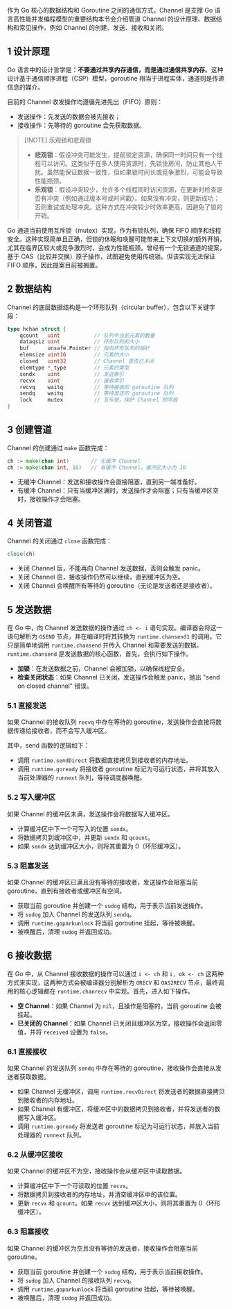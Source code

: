 作为 Go 核心的数据结构和 Goroutine 之间的通信方式，Channel 是支撑 Go 语言高性能并发编程模型的重要结构本节会介绍管道 Channel 的设计原理、数据结构和常见操作，例如 Channel 的创建、发送、接收和关闭。

## 1 设计原理

Go 语言中的设计哲学是：**不要通过共享内存通信，而是通过通信共享内存**。这种设计基于通信顺序进程（CSP）模型，goroutine 相当于进程实体，通道则是传递信息的媒介。

目前的 Channel 收发操作均遵循先进先出（FIFO）原则：

- 发送操作：先发送的数据会被先接收；
- 接收操作：先等待的 goroutine 会先获取数据。

> [!NOTE] 乐观锁和悲观锁
> - **悲观锁**：假设冲突可能发生，提前锁定资源，确保同一时间只有一个线程可以访问。这类似于在多人使用资源时，先锁住房间，防止其他人干扰。虽然能保证数据一致性，但如果锁时间长或竞争激烈，可能会导致性能瓶颈。
> - **乐观锁**：假设冲突较少，允许多个线程同时访问资源，在更新时检查是否有冲突（例如通过版本号或时间戳）。如果没有冲突，则更新成功；否则重试或处理冲突。这种方式在冲突较少时效率更高，因避免了锁的开销。

Go 通道当前使用互斥锁（mutex）实现，作为有锁队列，确保 FIFO 顺序和线程安全。这种实现简单且正确，但锁的休眠和唤醒可能带来上下文切换的额外开销，尤其在临界区较大或竞争激烈时，会成为性能瓶颈。曾经有一个无锁通道的提案，基于 CAS（比较并交换）原子操作，试图避免使用传统锁。但该实现无法保证 FIFO 顺序，因此提案目前被搁置。

## 2 数据结构

Channel 的底层数据结构是一个环形队列（circular buffer），包含以下关键字段：

```go
type hchan struct {
	qcount   uint           // 队列中当前元素的数量
	dataqsiz uint           // 环形队列的大小
	buf      unsafe.Pointer // 指向环形队列的指针
	elemsize uint16         // 元素的大小
	closed   uint32         // Channel 是否已关闭
    elemtype *_type         // 元素的类型
	sendx    uint           // 发送索引
	recvx    uint           // 接收索引
	recvq    waitq          // 等待接收的 goroutine 队列
	sendq    waitq          // 等待发送的 goroutine 队列
	lock     mutex          // 互斥锁，保护 Channel 的字段
}
```

## 3 创建管道

Channel 的创建通过 `make` 函数完成：

```go
ch := make(chan int)       // 无缓冲 Channel
ch := make(chan int, 10)   // 有缓冲 Channel，缓冲区大小为 10
```

- 无缓冲 Channel：发送和接收操作会直接阻塞，直到另一端准备好。
- 有缓冲 Channel：只有当缓冲区满时，发送操作才会阻塞；只有当缓冲区空时，接收操作才会阻塞。

## 4 关闭管道

Channel 的关闭通过 `close` 函数完成：

```go
close(ch)
```

- 关闭 Channel 后，不能再向 Channel 发送数据，否则会触发 panic。
- 关闭 Channel 后，接收操作仍然可以继续，直到缓冲区为空。
- 关闭 Channel 会唤醒所有等待的 goroutine（无论是发送者还是接收者）。

## 5 发送数据

在 Go 中，向 Channel 发送数据的操作通过 `ch <- i` 语句实现。编译器会将这一语句解析为 `OSEND` 节点，并在编译时将其转换为 `runtime.chansend1` 的调用。它只是简单地调用 `runtime.chansend` 并传入 Channel 和需要发送的数据。`runtime.chansend` 是发送数据的核心函数，首先，会执行如下操作。

- **加锁**：在发送数据之前，Channel 会被加锁，以确保线程安全。
- **检查关闭状态**：如果 Channel 已关闭，发送操作会触发 panic，抛出 "send on closed channel" 错误。

### 5.1 直接发送

如果 Channel 的接收队列 `recvq` 中存在等待的 goroutine，发送操作会直接将数据传递给接收者，而不会写入缓冲区。

其中，send 函数的逻辑如下：

- 调用 `runtime.sendDirect` 将数据直接拷贝到接收者的内存地址。
- 调用 `runtime.goready` 将接收者 goroutine 标记为可运行状态，并将其放入当前处理器的 `runnext` 队列，等待调度器唤醒。

### 5.2 写入缓冲区

如果 Channel 的缓冲区未满，发送操作会将数据写入缓冲区。

- 计算缓冲区中下一个可写入的位置 `sendx`。
- 将数据拷贝到缓冲区中，并更新 `sendx` 和 `qcount`。
- 如果 `sendx` 达到缓冲区大小，则将其重置为 0（环形缓冲区）。

### 5.3 阻塞发送

如果 Channel 的缓冲区已满且没有等待的接收者，发送操作会阻塞当前 goroutine，直到有接收者或缓冲区有空间。

- 获取当前 goroutine 并创建一个 `sudog` 结构，用于表示当前发送操作。
- 将 `sudog` 加入 Channel 的发送队列 `sendq`。
- 调用 `runtime.goparkunlock` 将当前 goroutine 挂起，等待被唤醒。
- 被唤醒后，清理 `sudog` 并返回成功。

## 6 接收数据

在 Go 中，从 Channel 接收数据的操作可以通过 `i <- ch` 和 `i, ok <- ch` 这两种方式来实现，这两种方式会被编译器分别解析为 `ORECV` 和 `OAS2RECV` 节点，最终调用的核心逻辑都在 `runtime.chanrecv` 中实现。首先，进入如下操作。

- **空 Channel**：如果 Channel 为 `nil`，且操作是阻塞的，当前 goroutine 会被挂起。
- **已关闭的 Channel**：如果 Channel 已关闭且缓冲区为空，接收操作会返回零值，并将 `received` 设置为 `false`。

### 6.1 直接接收

如果 Channel 的发送队列 `sendq` 中存在等待的 goroutine，接收操作会直接从发送者获取数据。

- 如果 Channel 无缓冲区，调用 `runtime.recvDirect` 将发送者的数据直接拷贝到接收者的内存地址。
- 如果 Channel 有缓冲区，将缓冲区中的数据拷贝到接收者，并将发送者的数据写入缓冲区。
- 调用 `runtime.goready` 将发送者 goroutine 标记为可运行状态，并放入当前处理器的 `runnext` 队列。

### 6.2 从缓冲区接收

如果 Channel 的缓冲区不为空，接收操作会从缓冲区中读取数据。

- 计算缓冲区中下一个可读取的位置 `recvx`。
- 将数据拷贝到接收者的内存地址，并清空缓冲区中的该位置。
- 更新 `recvx` 和 `qcount`。如果 `recvx` 达到缓冲区大小，则将其重置为 0（环形缓冲区）。

### 6.3 阻塞接收

如果 Channel 的缓冲区为空且没有等待的发送者，接收操作会阻塞当前 goroutine。

- 获取当前 goroutine 并创建一个 `sudog` 结构，用于表示当前接收操作。
- 将 `sudog` 加入 Channel 的接收队列 `recvq`。
- 调用 `runtime.goparkunlock` 将当前 goroutine 挂起，等待被唤醒。
- 被唤醒后，清理 `sudog` 并返回成功。
